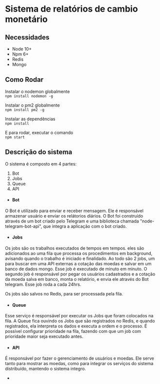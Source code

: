 <h1>Sistema de relatórios de cambio monetário</h1>

<h2>Necessidades</h2>

- Node 10+
- Npm 6+
- Redis
- Mongo


<h2>Como Rodar</h2>

Instalar o nodemon globalmente <br>
```npm install nodemon -g```

Instalar o pm2 globalmente <br>
```npm install pm2 -g```

Instalar as dependências <br>
```npm install ```

E para rodar, executar o comando <br>
```npm start```

<h2> Descrição do sistema </h2>

O sistema é composto em 4 partes:

1. Bot
2. Jobs
3. Queue
4. API

- <h4> Bot </h4>
O Bot é utilizado para enviar e receber mensagem. Ele é responsável armazenar usuário e enviar os relátorios diários. 
O Bot foi construído através de um bot criado pelo Telegram e uma biblioteca chamada "node-telegram-bot-api", que integra a aplicação com o bot criado.

- <h4> Jobs </h4>
Os jobs são os trabalhos executados de tempos em tempos. eles são adicionados ao uma fila que processa os procedimentos em background, avisando quando o trabalho é iniciado e finalidado. Ao todo são 2 jobs, um para buscar em uma API externas a cotação das moedas e salvar em um banco de dados mongo. Esse job é executado de minuto em minuto. O segundo job é responsável por pegar os usuários cadastrados e a cotação da moeda salva em banco, monta o relatório, e envia ele através do Bot telegram. Esse job roda a cada 24hrs.

Os jobs são salvos no Redis, para ser processada pela fila.

- <h4> Queue </h4>
Esse serviço é responsável por executar os Jobs que foram colocados na fila. A Queue fica ouvindo os Jobs que são registrados no Redis, e quando registrados, ela interpreta os dados e executa a ordem e o processo. É possível configurar prioridade na fila, fazendo com que um job com prioridade maior seja executado antes.

- <h4> API </h4>
É responsável por fazer o gerenciamento de usuários e moedas. Ele serve tanto para mostrar as moedas, como para integrar os serviços do sistema distribuído, mantendo o sistema integro.

- 
